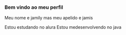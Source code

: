 ### Bem vindo ao meu perfil

Meu nome e jamily mas meu apelido e jamis

Estou estudando no alura
Estou medesenvolvendo no java 
